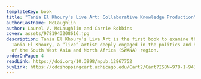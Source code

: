 ```yaml
---
templateKey: book
title: "Tania El Khoury's Live Art: Collaborative Knowledge Production"
authorLastname: McLaughlin
author: Laurel V. McLaughlin and Carrie Robbins
cover: assets/9781943208616.jpg
description: Tania El Khoury’s Live Art is the first book to examine the work of
  Tania El Khoury, a “live” artist deeply engaged in the politics and histories
  of the South West Asia and North Africa (SWANA) region.
orderOnPage: 4
readLink: https://doi.org/10.3998/mpub.12867752
buyLink: https://cdcshoppingcart.uchicago.edu/Cart2/Cart?ISBN=978-1-943208-61-6&PRESS=amherst
---
```

